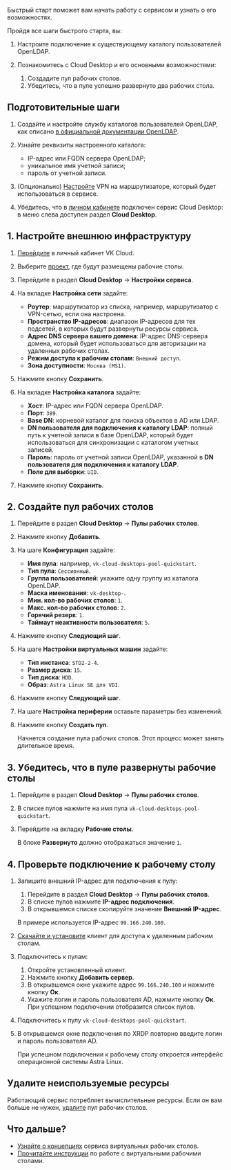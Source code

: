 Быстрый старт поможет вам начать работу с сервисом и узнать о его возможностях.

Пройдя все шаги быстрого старта, вы:

1. Настроите подключение к существующему каталогу пользователей OpenLDAP.
1. Познакомитесь с Cloud Desktop и его основными возможностями:

    1. Создадите пул рабочих столов.
    1. Убедитесь, что в пуле успешно развернуто два рабочих стола.

## Подготовительные шаги

1. Создайте и настройте службу каталогов пользователей OpenLDAP, как описано [в официальной документации OpenLDAP](https://www.openldap.org/doc/admin26/quickstart.html).
1. Узнайте реквизиты настроенного каталога:

   - IP-адрес или FQDN сервера OpenLDAP;
   - уникальное имя учетной записи;
   - пароль от учетной записи.

1. (Опционально) [Настройте](/ru/networks/vnet/how-to-guides/onpremise-connect/vpn-tunnel) VPN на маршрутизаторе, который будет использоваться в сервисе.
1. Убедитесь, что в [личном кабинете](https://msk.cloud.vk.com/app) подключен сервис Cloud Desktop: в меню слева доступен раздел **Cloud Desktop**.

## 1. Настройте внешнюю инфраструктуру

1. [Перейдите](https://msk.cloud.vk.com/app) в личный кабинет VK Cloud.
1. Выберите [проект](/ru/tools-for-using-services/account/concepts/projects), где будут размещены рабочие столы.
1. Перейдите в раздел **Cloud Desktop** → **Настройки сервиса**.
1. На вкладке **Настройка сети** задайте:

   - **Роутер**: маршрутизатор из списка, например, маршрутизатор с VPN-сетью, если она настроена.
   - **Пространство IP-адресов**: диапазон IP-адресов для тех подсетей, в которых будут развернуты ресурсы сервиса.
   - **Адрес DNS сервера вашего домена**: IP-адрес DNS-сервера домена, который будет использоваться для авторизации на удаленных рабочих столах.
   - **Режим доступа к рабочим столам**: `Внешний доступ`.
   - **Зона доступности**: `Москва (MS1)`.

1. Нажмите кнопку **Сохранить**.
1. На вкладке **Настройка каталога** задайте:

    - **Хост**: IP-адрес или FQDN сервера OpenLDAP.
    - **Порт**: `389`.
    - **Base DN**: корневой каталог для поиска объектов в AD или LDAP.
    - **DN пользователя для подключения к каталогу LDAP**: полный путь к учетной записи в базе OpenLDAP, который будет использоваться для синхронизации с каталогом учетных записей.
    - **Пароль**: пароль от учетной записи OpenLDAP, указанной в **DN пользователя для подключения к каталогу LDAP**.
    - **Поле для выборки**: `UID`.

1. Нажмите кнопку **Сохранить**.

## 2. Создайте пул рабочих столов

1. Перейдите в раздел **Cloud Desktop** → **Пулы рабочих столов**.
1. Нажмите кнопку **Добавить**.
1. На шаге **Конфигурация** задайте:

    - **Имя пула**: например, `vk-cloud-desktops-pool-quickstart`.
    - **Тип пула**: `Сессионный`.
    - **Группа пользователей**: укажите одну группу из каталога OpenLDAP.
    - **Маска именования**: `vk-desktop-`.
    - **Мин. кол-во рабочих столов**: `1`.
    - **Макс. кол-во рабочих столов**: `2`.
    - **Горячий резерв**: `1`.
    - **Таймаут неактивности пользователя**: `5`.

1. Нажмите кнопку **Следующий шаг**.
1. На шаге **Настройки виртуальных машин** задайте:

    - **Тип инстанса**: `STD2-2-4`.
    - **Размер диска**: `15`.
    - **Тип диска**: `HDD`.
    - **Образ**: `Astra Linux SE для VDI`.

1. Нажмите кнопку **Следующий шаг**.
1. На шаге **Настройка периферии** оставьте параметры без изменений.
1. Нажмите кнопку **Создать пул**.

   Начнется создание пула рабочих столов. Этот процесс может занять длительное время.

## 3. Убедитесь, что в пуле развернуты рабочие столы

1. Перейдите в раздел **Cloud Desktop** → **Пулы рабочих столов**.

1. В списке пулов нажмите на имя пула `vk-cloud-desktops-pool-quickstart`.
1. Перейдите на вкладку **Рабочие столы**.

   В блоке **Развернуто** должно отображаться значение `1`.

## 4. Проверьте подключение к рабочему столу

1. Запишите внешний IP-адрес для подключения к пулу:

   1. Перейдите в раздел **Cloud Desktop** → **Пулы рабочих столов**.
   1. В списке пулов нажмите **IP-адрес подключения**.
   1. В открывшемся списке скопируйте значение **Внешний IP-адрес**.

   В примере используется IP-адрес `99.166.240.100`.

1. [Скачайте и установите](../connect/install-vk-client) клиент для доступа к удаленным рабочим столам.
1. Подключитесь к пулам:

   1. Откройте установленный клиент.
   1. Нажмите кнопку **Добавить сервер**.
   1. В открывшемся окне укажите адрес `99.166.240.100` и нажмите кнопку **Ок**.
   1. Укажите логин и пароль пользователя AD, нажмите кнопку **Ок**. При успешном подключении отобразится список пулов.

1. Подключитесь к пулу `vk-cloud-desktops-pool-quickstart`.
1. В открывшемся окне подключения по XRDP повторно введите логин и пароль пользователя AD.

   При успешном подключении к рабочему столу откроется интерфейс операционной системы Astra Linux.

## Удалите неиспользуемые ресурсы

Работающий сервис потребляет вычислительные ресурсы. Если он вам больше не нужен, [удалите](../instructions/desktops-pool/manage#delete_pool) пул рабочих столов.

## Что дальше?

- [Узнайте о концепциях](../concepts) сервиса виртуальных рабочих столов.
- [Прочитайте инструкции](../instructions/manage-desktops) по работе с виртуальными рабочими столами.
